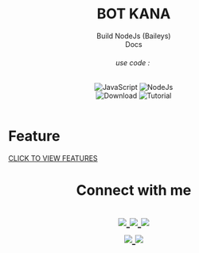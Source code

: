 <h1 align="center">BOT KANA</h1>
<div align="center">Build NodeJs (Baileys)</div>
<div align="center">Docs</div>
<h6 align="center">use code :&nbsp;</h6>
</div>
<div align="center">
<img class="mt-1" alt="JavaScript" src="https://img.shields.io/badge/javascript%20-%23323330.svg?&style=for-the-badge&logo=javascript&logoColor=%23F7DF1E"/>
<img class="mt-1" alt="NodeJs" src="https://img.shields.io/badge/Node.js%20-green?&style=for-the-badge&logo=Node.js&logoColor=white"/>
</div>

<div align="center">
<img class="mt-1" alt="Download" src="https://img.shields.io/badge/DOWNLOAD SC-25D366?style=for-the-badge"/>
<img class="mt-1" alt="Tutorial" src="https://img.shields.io/badge/TUTORIAL YT%20-red?&style=for-the-badge"/>
</div>

<br>
<h1>Feature</h1>
<a href="">CLICK TO VIEW FEATURES</a>
<br>

<h1 align="center"> Connect with me
<p align="center">
  <a href="https://instagram.com/ilham_sk4"><img src="https://img.shields.io/badge/Instagram-E4405F?style=for-the-badge&logo=instagram&logoColor=white"/> 
  <a href="https://wa.me/6285745876650"><img src="https://img.shields.io/badge/WhatsApp-25D366?style=for-the-badge&logo=whatsapp&logoColor=white" />
  <a href="https://www.facebook.com/ilhamsk4/"><img src="https://img.shields.io/badge/Facebook-%234267B2.svg?&style=for-the-badge&logo=facebook&logoColor=white" />
  <br>
  <a href="https://github.com/ilham1104"><img src="https://img.shields.io/badge/-GitHub-black?style=flat-square&logo=github" /> 
  <a href="https://www.youtube.com/c/VeeArk"><img src="https://img.shields.io/youtube/channel/subscribers/UCQItR_qF3Wt8z4zXSP-4abQ?style=social" /> <br>
</p>
